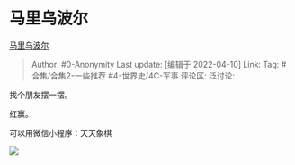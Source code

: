 # 马里乌波尔
[马里乌波尔](https://zhuanlan.zhihu.com/p/496185451)

> Author: #0-Anonymity
> Last update: [编辑于 2022-04-10]
> Link:
> Tag: #合集/合集2-一些推荐 #4-世界史/4C-军事
> 评论区:
> 泛讨论:

找个朋友摆一摆。

红赢。

可以用微信小程序：天天象棋

![](https://pic3.zhimg.com/v2-c3731047a38367a25b6b02f586c63d9a_b.jpg)
